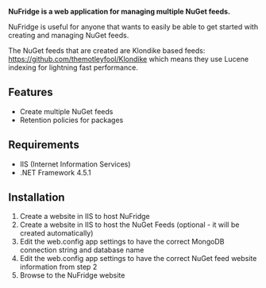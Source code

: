 **NuFridge is a web application for managing multiple NuGet feeds.**

NuFridge is useful for anyone that wants to easily be able to get started with creating and managing NuGet feeds.

The NuGet feeds that are created are Klondike based feeds: https://github.com/themotleyfool/Klondike which means they use Lucene indexing for lightning fast performance.

## Features ##

 - Create multiple NuGet feeds
 - Retention policies for packages

## Requirements ##
 - IIS (Internet Information Services)
 - .NET Framework 4.5.1

## Installation ##

 1. Create a website in IIS to host NuFridge
 2. Create a website in IIS to host the NuGet Feeds (optional - it will be created automatically)
 3. Edit the web.config app settings to have the correct MongoDB connection string and database name
 4. Edit the web.config app settings to have the correct NuGet feed website information from step 2
 5. Browse to the NuFridge website